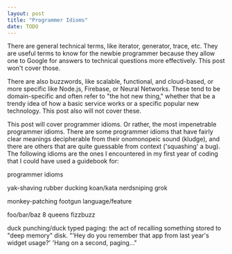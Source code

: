 ```yaml
---
layout: post
title: "Programmer Idioms"
date: TODO
---
```



There are general technical terms, like iterator, generator, trace, etc. They are useful terms to know for the newbie programmer because they allow one to Google for answers to technical questions more effectively. This post won't cover those.

There are also buzzwords, like scalable, functional, and cloud-based, or more specific like Node.js, Firebase, or Neural Networks. These tend to be domain-specific and often refer to "the hot new thing," whether that be a trendy idea of how a basic service works or a specific popular new technology. This post also will not cover these.

This post will cover programmer idioms. Or rather, the most impenetrable programmer idioms. There are some programmer idioms that have fairly clear meanings decipherable from their onomonopeic sound (kludge), and there are others that are quite guessable from context ('squashing' a bug). The following idioms are the ones I encountered in my first year of coding that I could have used a guidebook for:

programmer idioms

yak-shaving
rubber ducking
koan/kata
nerdsniping
grok

monkey-patching
footgun language/feature


foo/bar/baz
8 queens
fizzbuzz

duck punching/duck typed
paging: the act of recalling something stored to "deep memory" disk. "'Hey do you remember that app from last year's widget usage?' 'Hang on a second, paging..."
